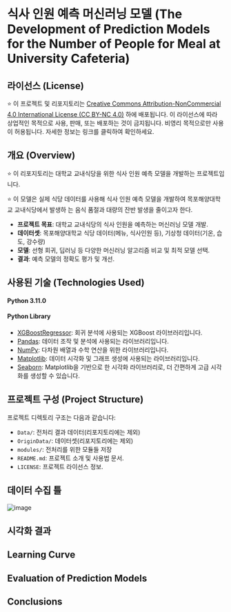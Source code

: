 # 식사 인원 예측 머신러닝 모델 (The Development of Prediction Models for the Number of People for Meal at University Cafeteria)

## 라이선스 (License)

⭐️ 이 프로젝트 및 리포지토리는 [Creative Commons Attribution-NonCommercial 4.0 International License (CC BY-NC 4.0)](https://creativecommons.org/licenses/by-nc/4.0/) 하에 배포됩니다. 이 라이선스에 따라 상업적인 목적으로 사용, 판매, 또는 배포하는 것이 금지됩니다. 비영리 목적으로만 사용이 허용됩니다. 자세한 정보는 링크를 클릭하여 확인하세요.

## 개요 (Overview)

⭐️ 이 리포지토리는 대학교 교내식당을 위한 식사 인원 예측 모델을 개발하는 프로젝트입니다.

⭐️ 이 모델은 실제 식당 데이터를 사용해 식사 인원 예측 모델을 개발하여 목포해양대학교 교내식당에서 발생하 는 음식 품절과 대량의 잔반 발생을 줄이고자 한다.

-   **프로젝트 목표**: 대학교 교내식당의 식사 인원을 예측하는 머신러닝 모델 개발.
-   **데이터셋**: 목포해양대학교 식당 데이터(메뉴, 식사인원 등), 기상청 데이터(기온, 습도, 강수량)
-   **모델**: 선형 회귀, 딥러닝 등 다양한 머신러닝 알고리즘 비교 및 최적 모델 선택.
-   **결과**: 예측 모델의 정확도 평가 및 개선.

## 사용된 기술 (Technologies Used)

#### Python 3.11.0

#### Python Library

-   [XGBoostRegressor](https://xgboost.readthedocs.io/en/latest/): 회귀 분석에 사용되는 XGBoost 라이브러리입니다.
-   [Pandas](https://pandas.pydata.org/): 데이터 조작 및 분석에 사용되는 라이브러리입니다.
-   [NumPy](https://numpy.org/): 다차원 배열과 수학 연산을 위한 라이브러리입니다.
-   [Matplotlib](https://matplotlib.org/): 데이터 시각화 및 그래프 생성에 사용되는 라이브러리입니다.
-   [Seaborn](https://seaborn.pydata.org/): Matplotlib을 기반으로 한 시각화 라이브러리로, 더 간편하게 고급 시각화를 생성할 수 있습니다.

## 프로젝트 구성 (Project Structure)

프로젝트 디렉토리 구조는 다음과 같습니다:

-   `Data/`: 전처리 결과 데이터(리포지토리에는 제외)
-   `OriginData/`: 데이터셋(리포지토리에는 제외)
-   `modules/`: 전처리를 위한 모듈들 저장
-   `README.md`: 프로젝트 소개 및 사용법 문서.
-   `LICENSE`: 프로젝트 라이선스 정보.

## 데이터 수집 틀

![image](https://github.com/pupba/controlsystem/assets/53106728/156ee3ce-d4e0-48b0-8b3c-090172b1c461)

## 시각화 결과

## Learning Curve

## Evaluation of Prediction Models

## Conclusions
